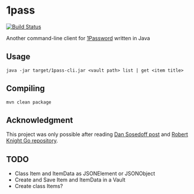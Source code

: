 # 1pass

[![Build Status](https://travis-ci.org/luishgo/1pass.png?branch=master)](https://travis-ci.org/luishgo/1pass)

Another command-line client for [1Password](https://agilebits.com/onepassword) written in Java

## Usage

`java -jar target/1pass-cli.jar <vault path> list | get <item title>`

## Compiling

`mvn clean package`

## Acknowledgment 

This project was only possible after reading [Dan Sosedoff post](https://sosedoff.com/2015/05/30/exploring-1password-crypto.html) and [Robert Knight Go repository](https://github.com/robertknight/1pass).

## TODO

* Class Item and ItemData as JSONElement or JSONObject
* Create and Save Item and ItemData in a Vault
* Create class Items?
